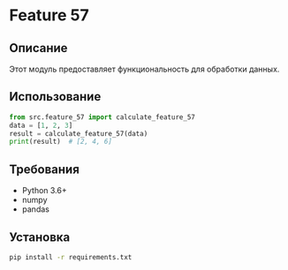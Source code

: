 # Feature 57
## Описание
Этот модуль предоставляет функциональность для обработки данных.
## Использование
```python
from src.feature_57 import calculate_feature_57
data = [1, 2, 3]
result = calculate_feature_57(data)
print(result)  # [2, 4, 6]
```
## Требования
- Python 3.6+
- numpy
- pandas
## Установка
```bash
pip install -r requirements.txt
```